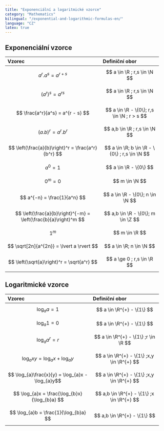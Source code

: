 ```yaml
---
title: "Exponenciální a logaritmické vzorce"
category: "Mathematics"
bilingual: "/exponential-and-logarithmic-formulas-en/"
language: "CZ"
latex: true
---
```


## Exponenciální vzorce

| Vzorec                                              | Definiční obor                                   |
|:----------------------------------------------------|:-------------------------------------------------|
| $$ a^r . a^s = a^{r + s} $$                         | $$ a \in \R ; r,s \in \N $$                      |
| $$ \left(a^r\right)^s = a^{rs} $$                   | $$ a \in \R ; r,s \in \N $$                      |
| $$ \frac{a^r}{a^s} = a^{r - s} $$                   | $$ a \in \R - \{0\}; r,s \in \N ; r > s $$       |
| $$ \left(a . b\right)^r = a^r . b^r $$              | $$ a,b \in \R ; r,s \in \N $$                    |
| $$ \left(\frac{a}{b}\right)^r = \frac{a^r}{b^r} $$  | $$ a \in \R; b \in \R - \{0\} ; r,s \in \N $$    |
| $$ a^0 = 1 $$                                       | $$ a \in \R - \{0\} $$                           |
| $$ 0^m = 0 $$                                       | $$ m \in \N $$                                   |
| $$ a^{-n} = \frac{1}{a^n} $$                        | $$ a \in \R - \{0\}; n \in \N $$                 |
| $$ \left(\frac{a}{b}\right)^{-m} = \left(\frac{b}{a}\right)^m $$ | $$ a,b \in \R - \{0\}; m \in \Z $$  |
| $$ 1^m $$                                           | $$ m \in \R $$                                   |
| $$ \sqrt[2n]{a^{2n}} = \lvert a \rvert $$           | $$ a \in \R; n \in \N $$                         |
| $$ \left(\sqrt{a}\right)^r = \sqrt{a^r} $$          | $$ a \ge 0 ; r,s \in \R $$                       |


## Logaritmické vzorce

| Vzorec                                            | Definiční obor                             |
|:--------------------------------------------------|:-------------------------------------------|
| $$ \log_{a}a = 1 $$                               | $$ a \in \R^{+} - \{1\} $$                 |
| $$ \log_{a}1 = 0 $$                               | $$ a \in \R^{+} - \{1\} $$                 |
| $$ \log_{a}a^r = r $$                             | $$ a \in \R^{+} - \{1\} ;r \in \R $$       |
| $$ \log_{a}xy = \log_{a}x + \log_{a}y $$          | $$ a \in \R^{+} - \{1\} ;x,y \in \R^{+} $$ |
| $$ \log_{a}\frac{x}{y} = \log_{a}x - \log_{a}y$$  | $$ a \in \R^{+} - \{1\} ;x,y \in \R^{+} $$ |
| $$ \log_{a}x = \frac{\log_{b}x}{\log_{b}a} $$     | $$ a,b \in \R^{+} - \{1\} ;x \in \R^{+} $$ |
| $$ \log_{a}b = \frac{1}{\log_{b}a} $$             | $$ a,b \in \R^{+} - \{1\} $$               |


